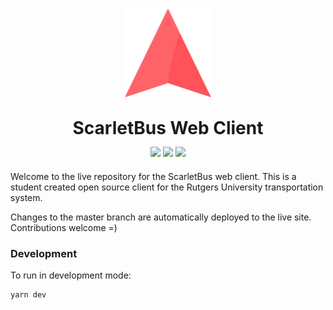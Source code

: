<p align="center">
  <img src="/src/assets/icons/logo.svg" alt="Your image title" width="140"/>
</p>

<p align="center" style="font-size: 2em;"><b>ScarletBus Web Client</b></p>
<p align="center" style="margin-top: -15px; margin-bottom: 20px;">
<img src="https://img.shields.io/website/https/www.scarletbus.com.svg?label=status">
<img src="https://img.shields.io/badge/License-MIT-blue.svg">
<img src="https://travis-ci.org/adam-piziak/scarletbus-web.svg?branch=master">
</p>
Welcome to the live repository for the ScarletBus web client. This is a student created open source client for the Rutgers University transportation system.

Changes to the master branch are automatically deployed to the live site. Contributions welcome =)
### Development
To run in development mode:
~~~~
yarn dev
~~~~
